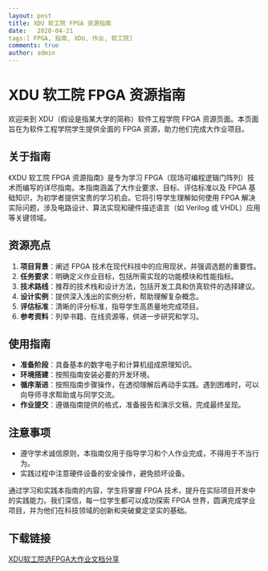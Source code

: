 ```yaml
---
layout: post
title: XDU 软工院 FPGA 资源指南
date:   2020-04-21
tags:[ FPGA, 指南, XDU, 作业, 软工院]
comments: true
author: admin
---
```

# XDU 软工院 FPGA 资源指南

欢迎来到 XDU（假设是指某大学的简称）软件工程学院 FPGA 资源页面。本页面旨在为软件工程学院学生提供全面的 FPGA 资源，助力他们完成大作业项目。

## 关于指南

《XDU 软工院 FPGA 资源指南》是专为学习 FPGA（现场可编程逻辑门阵列）技术而编写的详尽指南。本指南涵盖了大作业要求、目标、评估标准以及 FPGA 基础知识，为初学者提供宝贵的学习机会。它将引导学生理解如何使用 FPGA 解决实际问题，涉及电路设计、算法实现和硬件描述语言（如 Verilog 或 VHDL）应用等关键领域。

## 资源亮点

1. **项目背景**：阐述 FPGA 技术在现代科技中的应用现状，并强调选题的重要性。
2. **任务要求**：明确定义作业目标，包括所需实现的功能模块和性能指标。
3. **技术路线**：推荐的技术栈和设计方法，包括开发工具和仿真软件的选择建议。
4. **设计实例**：提供深入浅出的实例分析，帮助理解复杂概念。
5. **评估标准**：清晰的评分标准，指导学生高质量地完成项目。
6. **参考资料**：列举书籍、在线资源等，供进一步研究和学习。

## 使用指南

- **准备阶段**：具备基本的数字电子和计算机组成原理知识。
- **环境搭建**：按照指南安装必要的开发环境。
- **循序渐进**：按照指南步骤操作，在透彻理解后再动手实践。遇到困难时，可以向导师寻求帮助或与同学交流。
- **作业提交**：遵循指南提供的格式，准备报告和演示文稿，完成最终呈现。

## 注意事项

- 遵守学术诚信原则，本指南仅用于指导学习和个人作业完成，不得用于不当行为。
- 实践过程中注意硬件设备的安全操作，避免损坏设备。

通过学习和实践本指南的内容，学生将掌握 FPGA 技术，提升在实际项目开发中的实践能力。我们深信，每一位学生都可以成功探索 FPGA 世界，圆满完成学业项目，并为他们在科技领域的创新和突破奠定坚实的基础。

## 下载链接

[XDU软工院选FPGA大作业文档分享](https://pan.quark.cn/s/37990a18043b)
